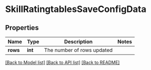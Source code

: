 # SkillRatingtablesSaveConfigData

## Properties
Name | Type | Description | Notes
------------ | ------------- | ------------- | -------------
**rows** | **int** | The number of rows updated | 

[[Back to Model list]](../README.md#documentation-for-models) [[Back to API list]](../README.md#documentation-for-api-endpoints) [[Back to README]](../README.md)


